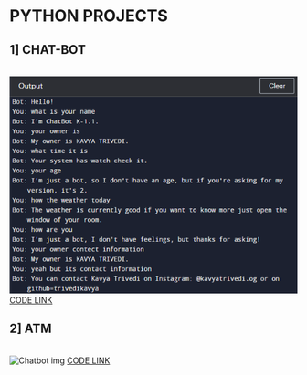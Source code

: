 <h1> PYTHON PROJECTS </h1> 
<H2> 1] CHAT-BOT </H2> <br>
<img src="Screenshot (15).png" alt="Chatbot img" >
<a href="https://github.com/trivedikavya/python-projects/blob/main/chatbot.py">CODE LINK</a>
<H2> 2] ATM </H2> <br>
<img src=" " alt="Chatbot img" >
<a href="https://github.com/trivedikavya/python-projects/blob/main/chatbot.py">CODE LINK</a>
